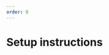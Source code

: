 ```yaml
---
order: 0
---
```


# Setup instructions

<DirectoryListing path="/connections/connect-networks/locations/setup-instructions"/>
